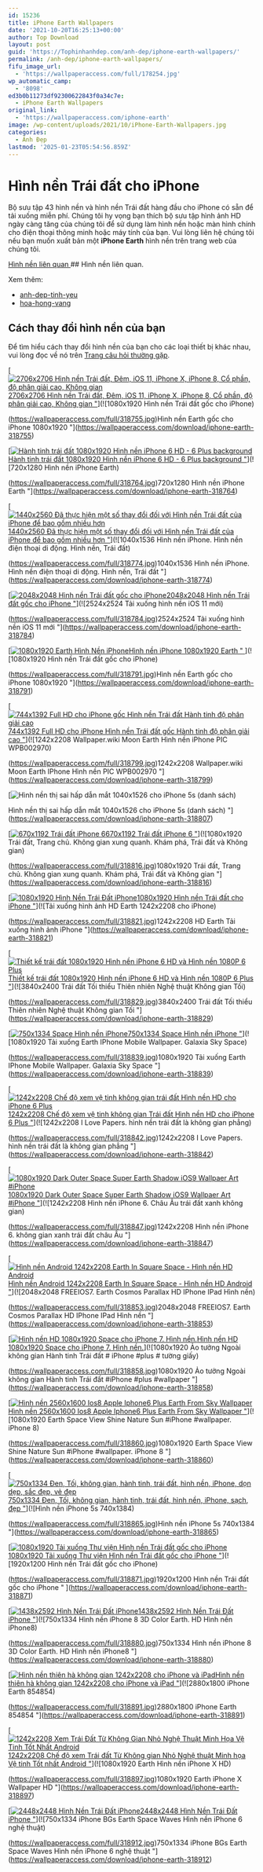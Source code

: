```yaml
---
id: 15236
title: iPhone Earth Wallpapers
date: '2021-10-20T16:25:13+00:00'
author: Top Download
layout: post
guid: 'https://Tophinhanhdep.com/anh-dep/iphone-earth-wallpapers/'
permalink: /anh-dep/iphone-earth-wallpapers/
fifu_image_url:
  - 'https://wallpaperaccess.com/full/178254.jpg'
wp_automatic_camp:
  - '8098'
ed3b0b11273df92300622843f0a34c7e:
  - iPhone Earth Wallpapers
original_link:
  - 'https://wallpaperaccess.com/iphone-earth'
image: /wp-content/uploads/2021/10/iPhone-Earth-Wallpapers.jpg
categories:
  - Ảnh Đẹp
lastmod: '2025-01-23T05:54:56.859Z'
---
```

# Hình nền Trái đất cho iPhone

Bộ sưu tập 43 hình nền và hình nền Trái đất hàng đầu cho iPhone có sẵn để tải xuống miễn phí. Chúng tôi hy vọng bạn thích bộ sưu tập hình ảnh HD ngày càng tăng của chúng tôi để sử dụng làm hình nền hoặc màn hình chính cho điện thoại thông minh hoặc máy tính của bạn. Vui lòng liên hệ chúng tôi nếu bạn muốn xuất bản một **iPhone Earth** hình nền trên trang web của chúng tôi.

[Hình nền liên quan ](#related) ## Hình nền liên quan.

   
 Xem thêm:

   
- [anh-dep-tinh-yeu](https://tophinhanhdep.com/anh-tinh-yeu/anh-dep-tinh-yeu/)
- [hoa-hong-vang](https://tophinhanhdep.com/hoa-hong/hoa-hong-vang/)

## Cách thay đổi hình nền của bạn

Để tìm hiểu cách thay đổi hình nền của bạn cho các loại thiết bị khác nhau, vui lòng đọc về nó trên [Trang câu hỏi thường gặp](https://tophinhanhdep.com/faq/).

  
[[![2706x2706 Hình nền Trái đất, Đêm, iOS 11, iPhone X, iPhone 8, Cổ phần, độ phân giải cao, Không gian](https://wallpaperaccess.com/full/178254.jpg)2706x2706 Hình nền Trái đất, Đêm, iOS 11, iPhone X, iPhone 8, Cổ phần, độ phân giải cao, Không gian "](https://wallpaperaccess.com/download/iphone-earth-178254)](![1080x1920 Hình nền Trái đất gốc cho iPhone)

(https://wallpaperaccess.com/full/318755.jpg)Hình nền Earth gốc cho iPhone 1080x1920 "](https://wallpaperaccess.com/download/iphone-earth-318755)

[[![Hành tinh trái đất 1080x1920 Hình nền iPhone 6 HD - 6 Plus background](https://wallpaperaccess.com/full/318761.jpg)Hành tinh trái đất 1080x1920 Hình nền iPhone 6 HD - 6 Plus background "](https://wallpaperaccess.com/download/iphone-earth-318761)](![720x1280 Hình nền iPhone Earth)

(https://wallpaperaccess.com/full/318764.jpg)720x1280 Hình nền iPhone Earth "](https://wallpaperaccess.com/download/iphone-earth-318764)

[[![1440x2560 Đã thực hiện một số thay đổi đối với Hình nền Trái đất của iPhone để bao gồm nhiều hơn](https://wallpaperaccess.com/full/318765.png)1440x2560 Đã thực hiện một số thay đổi đối với Hình nền Trái đất của iPhone để bao gồm nhiều hơn "](https://wallpaperaccess.com/download/iphone-earth-318765)](![1040x1536 Hình nền iPhone.  Hình nền điện thoại di động.  Hình nền, Trái đất)

(https://wallpaperaccess.com/full/318774.jpg)1040x1536 Hình nền iPhone. Hình nền điện thoại di động. Hình nền, Trái đất "](https://wallpaperaccess.com/download/iphone-earth-318774)

[[![2048x2048 Hình nền Trái đất gốc cho iPhone](https://wallpaperaccess.com/full/318775.jpg)2048x2048 Hình nền Trái đất gốc cho iPhone "](https://wallpaperaccess.com/download/iphone-earth-318775)](![2524x2524 Tải xuống hình nền iOS 11 mới)

(https://wallpaperaccess.com/full/318784.jpg)2524x2524 Tải xuống hình nền iOS 11 mới "](https://wallpaperaccess.com/download/iphone-earth-318784)

[[![1080x1920 Earth Hình Nền iPhone](https://wallpaperaccess.com/full/318786.jpg)Hình nền iPhone 1080x1920 Earth " ](https://wallpaperaccess.com/download/iphone-earth-318786)](![1080x1920 Hình nền Trái đất gốc cho iPhone)

(https://wallpaperaccess.com/full/318791.jpg)Hình nền Earth gốc cho iPhone 1080x1920 "](https://wallpaperaccess.com/download/iphone-earth-318791)

[[![744x1392 Full HD cho iPhone gốc Hình nền Trái đất Hành tinh độ phân giải cao](https://wallpaperaccess.com/full/318797.jpg)744x1392 Full HD cho iPhone Hình nền Trái đất gốc Hành tinh độ phân giải cao "](https://wallpaperaccess.com/download/iphone-earth-318797)](![1242x2208 Wallpaper.wiki Moon Earth Hình nền iPhone PIC WPB002970)

(https://wallpaperaccess.com/full/318799.jpg)1242x2208 Wallpaper.wiki Moon Earth IPhone Hình nền PIC WPB002970 "](https://wallpaperaccess.com/download/iphone-earth-318799)

[![Hình nền thị sai hấp dẫn mắt 1040x1526 cho iPhone 5s (danh sách)](https://wallpaperaccess.com/full/318807.jpg)

Hình nền thị sai hấp dẫn mắt 1040x1526 cho iPhone 5s (danh sách) "](https://wallpaperaccess.com/download/iphone-earth-318807)

[[![670x1192 Trái đất iPhone 6](https://wallpaperaccess.com/full/318812.jpg)670x1192 Trái đất iPhone 6 "](https://wallpaperaccess.com/download/iphone-earth-318812)](![1080x1920 Trái đất, Trang chủ.  Không gian xung quanh.  Khám phá, Trái đất và Không gian)

(https://wallpaperaccess.com/full/318816.jpg)1080x1920 Trái đất, Trang chủ. Không gian xung quanh. Khám phá, Trái đất và Không gian "](https://wallpaperaccess.com/download/iphone-earth-318816)

[[![1080x1920 Hình Nền Trái Đất iPhone](https://wallpaperaccess.com/full/318818.jpg)1080x1920 Hình nền Trái đất cho iPhone "](https://wallpaperaccess.com/download/iphone-earth-318818)](![Tải xuống hình ảnh HD Earth 1242x2208 cho iPhone)

(https://wallpaperaccess.com/full/318821.jpg)1242x2208 HD Earth Tải xuống hình ảnh iPhone "](https://wallpaperaccess.com/download/iphone-earth-318821)

[[![Thiết kế trái đất 1080x1920 Hình nền iPhone 6 HD và Hình nền 1080P 6 Plus](https://wallpaperaccess.com/full/318827.jpg)Thiết kế trái đất 1080x1920 Hình nền iPhone 6 HD và Hình nền 1080P 6 Plus "](https://wallpaperaccess.com/download/iphone-earth-318827)](![3840x2400 Trái đất Tối thiểu Thiên nhiên Nghệ thuật Không gian Tối)

(https://wallpaperaccess.com/full/318829.jpg)3840x2400 Trái đất Tối thiểu Thiên nhiên Nghệ thuật Không gian Tối "](https://wallpaperaccess.com/download/iphone-earth-318829)

[[![750x1334 Space Hình nền iPhone](https://wallpaperaccess.com/full/318833.jpg)750x1334 Space Hình nền iPhone "](https://wallpaperaccess.com/download/iphone-earth-318833)](![1080x1920 Tải xuống Earth IPhone Mobile Wallpaper.  Galaxia Sky Space)

(https://wallpaperaccess.com/full/318839.jpg)1080x1920 Tải xuống Earth IPhone Mobile Wallpaper. Galaxia Sky Space "](https://wallpaperaccess.com/download/iphone-earth-318839)

[[![1242x2208 Chế độ xem vệ tinh không gian trái đất Hình nền HD cho iPhone 6 Plus](https://wallpaperaccess.com/full/290611.jpg)1242x2208 Chế độ xem vệ tinh không gian Trái đất Hình nền HD cho iPhone 6 Plus "](https://wallpaperaccess.com/download/iphone-earth-290611)](![1242x2208 I Love Papers.  hình nền trái đất là không gian phẳng)

(https://wallpaperaccess.com/full/318842.jpg)1242x2208 I Love Papers. hình nền trái đất là không gian phẳng "](https://wallpaperaccess.com/download/iphone-earth-318842)

[[![1080x1920 Dark Outer Space Super Earth Shadow iOS9 Wallpaer Art #iPhone](https://wallpaperaccess.com/full/318846.jpg)1080x1920 Dark Outer Space Super Earth Shadow iOS9 Wallpaer Art #iPhone "](https://wallpaperaccess.com/download/iphone-earth-318846)](![1242x2208 Hình nền iPhone 6.  Châu Âu trái đất xanh không gian)

(https://wallpaperaccess.com/full/318847.jpg)1242x2208 Hình nền iPhone 6. không gian xanh trái đất châu Âu "](https://wallpaperaccess.com/download/iphone-earth-318847)

[[![Hình nền Android 1242x2208 Earth In Square Space - Hình nền HD Android](https://wallpaperaccess.com/full/318849.jpg)Hình nền Android 1242x2208 Earth In Square Space - Hình nền HD Android "](https://wallpaperaccess.com/download/iphone-earth-318849)](![2048x2048 FREEIOS7.  Earth Cosmos Parallax HD IPhone IPad Hình nền)

(https://wallpaperaccess.com/full/318853.jpg)2048x2048 FREEIOS7. Earth Cosmos Parallax HD IPhone IPad Hình nền "](https://wallpaperaccess.com/download/iphone-earth-318853)

[[![Hình nền HD 1080x1920 Space cho iPhone 7. Hình nền.](https://wallpaperaccess.com/full/136648.jpg)Hình nền HD 1080x1920 Space cho iPhone 7. Hình nền.](https://wallpaperaccess.com/download/iphone-earth-136648)](![1080x1920 Ảo tưởng Ngoài không gian Hành tinh Trái đất # iPhone #plus # tường giấy)

(https://wallpaperaccess.com/full/318858.jpg)1080x1920 Ảo tưởng Ngoài không gian Hành tinh Trái đất #iPhone #plus #wallpaper "](https://wallpaperaccess.com/download/iphone-earth-318858)

[[![Hình nền 2560x1600 Ios8 Apple Iphone6 ​​Plus Earth From Sky Wallpaper](https://wallpaperaccess.com/full/52310.jpg)Hình nền 2560x1600 Ios8 Apple Iphone6 ​​Plus Earth From Sky Wallpaper "](https://wallpaperaccess.com/download/iphone-earth-52310)](![1080x1920 Earth Space View Shine Nature Sun #iPhone #wallpaper.  iPhone 8)

(https://wallpaperaccess.com/full/318860.jpg)1080x1920 Earth Space View Shine Nature Sun #iPhone #wallpaper. iPhone 8 "](https://wallpaperaccess.com/download/iphone-earth-318860)

[[![750x1334 Đen, Tối, không gian, hành tinh, trái đất, hình nền, iPhone, dọn dẹp, sắc đẹp, vẻ đẹp](https://wallpaperaccess.com/full/318862.jpg)750x1334 Đen, Tối, không gian, hành tinh, trái đất, hình nền, iPhone, sạch, đẹp "](https://wallpaperaccess.com/download/iphone-earth-318862)](![Hình nền iPhone 5s 740x1384)

(https://wallpaperaccess.com/full/318865.jpg)Hình nền iPhone 5s 740x1384 "](https://wallpaperaccess.com/download/iphone-earth-318865)

[[![1080x1920 Tải xuống Thư viện Hình nền Trái đất gốc cho iPhone](https://wallpaperaccess.com/full/318866.jpg)1080x1920 Tải xuống Thư viện Hình nền Trái đất gốc cho iPhone "](https://wallpaperaccess.com/download/iphone-earth-318866)](![1920x1200 Hình nền Trái đất gốc cho iPhone)

(https://wallpaperaccess.com/full/318871.jpg)1920x1200 Hình nền Trái đất gốc cho iPhone " ](https://wallpaperaccess.com/download/iphone-earth-318871)

[[![1438x2592 Hình Nền Trái Đất iPhone](https://wallpaperaccess.com/full/318878.jpg)1438x2592 Hình Nền Trái Đất iPhone "](https://wallpaperaccess.com/download/iphone-earth-318878)](![750x1334 Hình nền iPhone 8 3D Color Earth.  HD Hình nền iPhone8)

(https://wallpaperaccess.com/full/318880.jpg)750x1334 Hình nền iPhone 8 3D Color Earth. HD Hình nền iPhone8 "](https://wallpaperaccess.com/download/iphone-earth-318880)

[[![Hình nền thiên hà không gian 1242x2208 cho iPhone và iPad](https://wallpaperaccess.com/full/318888.jpg)Hình nền thiên hà không gian 1242x2208 cho iPhone và iPad "](https://wallpaperaccess.com/download/iphone-earth-318888)](![2880x1800 iPhone Earth 854854)

(https://wallpaperaccess.com/full/318891.jpg)2880x1800 iPhone Earth 854854 "](https://wallpaperaccess.com/download/iphone-earth-318891)

[[![1242x2208 Xem Trái Đất Từ Không Gian Nhỏ Nghệ Thuật Minh Họa Vệ Tinh Tốt Nhất Android](https://wallpaperaccess.com/full/290597.jpg)1242x2208 Chế độ xem Trái đất Từ Không gian Nhỏ Nghệ thuật Minh họa Vệ tinh Tốt nhất Android "](https://wallpaperaccess.com/download/iphone-earth-290597)](![1080x1920 Earth Hình nền iPhone X HD)

(https://wallpaperaccess.com/full/318897.jpg)1080x1920 Earth iPhone X Wallpaper HD "](https://wallpaperaccess.com/download/iphone-earth-318897)

[[![2448x2448 Hình Nền Trái Đất iPhone](https://wallpaperaccess.com/full/318907.jpg)2448x2448 Hình Nền Trái Đất iPhone "](https://wallpaperaccess.com/download/iphone-earth-318907)](![750x1334 iPhone BGs Earth Space Waves Hình nền iPhone 6 nghệ thuật)

(https://wallpaperaccess.com/full/318912.jpg)750x1334 iPhone BGs Earth Space Waves Hình nền iPhone 6 nghệ thuật "](https://wallpaperaccess.com/download/iphone-earth-318912)
